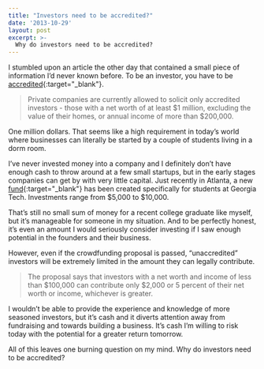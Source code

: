 ```yaml
---
title: "Investors need to be accredited?"
date: '2013-10-29'
layout: post
excerpt: >-
  Why do investors need to be accredited?
---
```


I stumbled upon an article the other day that contained a small piece of information I’d never known before. To be an investor, you have to be [accredited](http://www.businessinsider.com/sec-announces-crowdfunding-rule-to-allow-startups-to-raise-1-million-from-unaccredited-investors-2013-10#ixzz2iaskUpYm){:target="_blank"}.

>Private companies are currently allowed to solicit only accredited investors - those with a net worth of at least $1 million, excluding the value of their homes, or annual income of more than $200,000.

One million dollars. That seems like a high requirement in today’s world where businesses can literally be started by a couple of students living in a dorm room.

I’ve never invested money into a company and I definitely don’t have enough cash to throw around at a few small startups, but in the early stages companies can get by with very little capital. Just recently in Atlanta, a new [fund](http://davidcummings.org/2013/09/27/announcing-the-atlanta-student-fund/){:target="_blank"} has been created specifically for students at Georgia Tech. Investments range from $5,000 to $10,000.

That’s still no small sum of money for a recent college graduate like myself, but it’s manageable for someone in my situation. And to be perfectly honest, it’s even an amount I would seriously consider investing if I saw enough potential in the founders and their business.

However, even if the crowdfunding proposal is passed, “unaccredited” investors will be extremely limited in the amount they can legally contribute.

>The proposal says that investors with a net worth and income of less than $100,000 can contribute only $2,000 or 5 percent of their net worth or income, whichever is greater.

I wouldn’t be able to provide the experience and knowledge of more seasoned investors, but it’s cash and it diverts attention away from fundraising and towards building a business. It’s cash I’m willing to risk today with the potential for a greater return tomorrow.

All of this leaves one burning question on my mind. Why do investors need to be accredited?